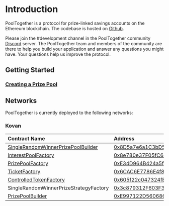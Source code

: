 # Introduction

PoolTogether is a protocol for prize-linked savings accounts on the Ethereum blockchain.  The codebase is hosted on [Github](https://github.com/pooltogether/pooltogether-contracts).

Please join the \#development channel in the PoolTogether community [Discord](https://discord.gg/5sjnHd) server.  The PoolTogether team and members of the community are there to help you build your application and answer any questions you might have.  Your questions help us improve the protocol.

## Getting Started

### [Creating a Prize Pool](tutorials/creating-a-prize-pool.md)

## Networks

PoolTogether is currently deployed to the following networks:

### Kovan

| Contract Name | Address |
| :--- | :--- |
| [SingleRandomWinnerPrizePoolBuilder](contracts/builders.md#single-random-winner-prize-pool-builder) | [0x8D5a7e6a1C3bD572D8c518927a817300600de4FF](https://kovan.etherscan.io/address/0x8D5a7e6a1C3bD572D8c518927a817300600de4FF) |
| [InterestPoolFactory](contracts/interestpool.md) | [0x8e780e37F05fC6B6e45125dCdB8aa65dEa59ce98](https://kovan.etherscan.io/address/0x8e780e37F05fC6B6e45125dCdB8aa65dEa59ce98) |
| [PrizePoolFactory](contracts/prize-pool/) | [0xE34D964B424a5fD0EF19fF7960925d590Ac83Da1](https://kovan.etherscan.io/address/0xE34D964B424a5fD0EF19fF7960925d590Ac83Da1) |
| [TicketFactory](contracts/ticket.md) | [0x6CAC6E7786E4f8446b270EE7ff6458bAB44eeF3E](//kovan.etherscan.io/address/0x6CAC6E7786E4f8446b270EE7ff6458bAB44eeF3E) |
| [ControlledTokenFactory](contracts/controlledtoken.md) | [0x605f22c047324fBbB7bddA40bCED67783F43d29f](//kovan.etherscan.io/address/0x605f22c047324fBbB7bddA40bCED67783F43d29f) |
| SingleRandomWinnerPrizeStrategyFactory | [0x3c879312F603F34Bc2EEBD232D019e14D1735BEb](//kovan.etherscan.io/address/0x3c879312F603F34Bc2EEBD232D019e14D1735BEb) |
| [PrizePoolBuilder](contracts/builders.md#prize-pool-builder) | [0xE997122D560686073086d77cfb13d0F71980ef1A](https://kovan.etherscan.io/address/0xE997122D560686073086d77cfb13d0F71980ef1A) |










